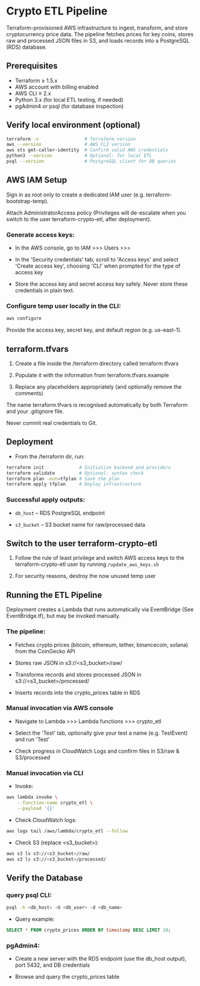 # Crypto ETL Pipeline

Terraform-provisioned AWS infrastructure to ingest, transform, and store cryptocurrency price data.
The pipeline fetches prices for key coins, stores raw and processed JSON files in S3, and loads records into a PostgreSQL (RDS) database.

## Prerequisites

* Terraform ≥ 1.5.x
* AWS account with billing enabled
* AWS CLI ≥ 2.x
* Python 3.x (for local ETL testing, if needed)
* pgAdmin4 or psql (for database inspection)

## Verify local environment (optional)

```bash
terraform -v                 # Terraform version
aws --version                # AWS CLI version
aws sts get-caller-identity  # Confirm valid AWS credentials
python3 --version            # Optional: for local ETL
psql --version               # PostgreSQL client for DB queries
```

## AWS IAM Setup

Sign in as root only to create a dedicated IAM user (e.g. terraform-bootstrap-temp).

Attach AdministratorAccess policy (Privileges will de-escalate when you switch to the user terraform-crypto-etl, after deployment).

### Generate access keys:

- In the AWS console, go to IAM >>> Users >>> <Your-temp-user>

- In the 'Security credentials' tab, scroll to 'Access keys' and select 'Create access key', choosing 'CLI' when prompted for  the type of access key

- Store the access key and secret access key safely.
Never store these credentials in plain text.

### Configure temp user locally in the CLI:

```bash
aws configure
```
Provide the access key, secret key, and default region (e.g. us-east-1).

## terraform.tfvars

1. Create a file inside the /terraform directory called terraform.tfvars

2. Populate it with the information from terraform.tfvars.example

3. Replace any placeholders appropriately (and optionally remove the comments)

The name terraform.tfvars is recognised automatically by both Terraform and your .gitignore file.

Never commit real credentials to Git.

## Deployment

- From the /terraform dir, run:

```bash
terraform init             # Initialize backend and providers
terraform validate         # Optional: syntax check
terraform plan -out=tfplan # Save the plan
terraform apply tfplan     # Deploy infrastructure
```

### Successful apply outputs:

- `db_host` – RDS PostgreSQL endpoint

- `s3_bucket` – S3 bucket name for raw/processed data

## Switch to the user terraform-crypto-etl

1. Follow the rule of least privilege and switch AWS access keys to the terraform-crypto-etl user by running `/update_aws_keys.sh`

2. For security reasons, destroy the now unused temp user 

## Running the ETL Pipeline

Deployment creates a Lambda that runs automatically via EventBridge (See EventBridge.tf), but may be invoked manually.

### The pipeline:

- Fetches crypto prices (bitcoin, ethereum, tether, binancecoin, solana) from the CoinGecko API

- Stores raw JSON in s3://<s3_bucket>/raw/

- Transforms records and stores processed JSON in s3://<s3_bucket>/processed/

- Inserts records into the crypto_prices table in RDS

### Manual invocation via AWS console

- Navigate to Lambda >>> Lambda functions >>> crypto_etl

- Select the 'Test' tab, optionally give your test a name (e.g. TestEvent) and run 'Test'

- Check progress in CloudWatch Logs and confirm files in S3/raw & S3/processed

### Manual invocation via CLI

- Invoke:
```bash
aws lambda invoke \
    --function-name crypto_etl \
    --payload '{}'
```

- Check CloudWatch logs:
```bash
aws logs tail /aws/lambda/crypto_etl --follow
```

- Check S3 (replace <s3_bucket>):
```bash
aws s3 ls s3://<s3_bucket>/raw/
aws s3 ls s3://<s3_bucket>/processed/
```

## Verify the Database

### query psql CLI:

``` bash
psql -h <db_host> -U <db_user> -d <db_name>
```
- Query example:
``` sql
SELECT * FROM crypto_prices ORDER BY timestamp DESC LIMIT 10;
```

### pgAdmin4:

- Create a new server with the RDS endpoint (use the db_host output), port 5432, and DB credentials

- Browse and query the crypto_prices table